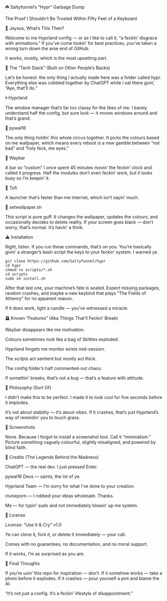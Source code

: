 ☘️ Saltyfunnel’s “Hypr” Garbage Dump

The Proof I Shouldn’t Be Trusted Within Fifty Feet of a Keyboard

💬 Jaysus, What’s This Then?

Welcome to me Hyprland config — or as I like to call it, “a feckin’ disgrace with animations.”
If you’ve come lookin’ for best practices, you’ve taken a wrong turn down the arse end of GitHub.

It works, mostly, which is the most upsetting part.

🧱 The “Tech Stack” (Built on Other People’s Backs)

Let’s be honest: the only thing I actually made here was a folder called hypr.
Everything else was cobbled together by ChatGPT while I sat there goin’, “Aye, that’ll do.”

🌀 Hyprland

The window manager that’s far too classy for the likes of me.
I barely understand half the config, but sure look — it moves windows around and that’s grand.

🎨 pywal16

The only thing holdin’ this whole circus together.
It picks the colours based on me wallpaper, which means every reboot is a new gamble between “not bad” and “holy feck, me eyes.”

🧱 Waybar

A bar so “custom” I once spent 45 minutes movin’ the feckin’ clock and called it progress.
Half the modules don’t even feckin’ work, but it looks busy so I’m keepin’ it.

🚀 Tofi

A launcher that’s faster than me internet, which isn’t sayin’ much.

🧠 setwallpaper.sh

This script is pure guff.
It changes the wallpaper, updates the colours, and occasionally decides to delete reality.
If your screen goes black — don’t worry, that’s normal. It’s havin’ a think.

⚠️ Installation 

Right, listen. If you run these commands, that’s on you.
You’re basically givin’ a stranger’s bash script the keys to your feckin’ system.
I warned ye.


    git clone https://github.com/Saltyfunnel/hypr
    cd hypr
    chmod +x scripts/*.sh
    cd scripts
    sudo sh install.sh

After that last one, your machine’s fate is sealed.
Expect missing packages, random crashes, and maybe a new keybind that plays “The Fields of Athenry” for no apparent reason.

If it does work, light a candle — you’ve witnessed a miracle.

🪦 Known “Features” (Aka Things That’ll Feckin’ Break)

Waybar disappears like me motivation.

Colours sometimes look like a bag of Skittles exploded.

Hyprland forgets me monitor exists mid-session.

The scripts act sentient but mostly act thick.

The config folder’s half commented-out chaos.

If somethin’ breaks, that’s not a bug — that’s a feature with attitude.

🧠 Philosophy (Sort Of)

I didn’t make this to be perfect.
I made it to look cool for five seconds before it implodes.

It’s not about stability — it’s about vibes.
If it crashes, that’s just Hyprland’s way of remindin’ you to touch grass.

📸 Screenshots

None. Because I forgot to install a screenshot tool.
Call it “minimalism.”
Picture something vaguely colourful, slightly misaligned, and powered by blind faith.

🙏 Credits (The Legends Behind the Madness)

ChatGPT — the real dev. I just pressed Enter.

pywal16 Devs — saints, the lot of ye.

Hyprland Team — I’m sorry for what I’ve done to your creation.

r/unixporn — I robbed your ideas wholesale. Thanks.

Me — for typin’ sudo and not immediately blowin’ up me system.

📜 License

License: “Use It & Cry” v1.0

Ye can clone it, fork it, or delete it immediately — your call.

Comes with no guarantees, no documentation, and no moral support.

If it works, I’m as surprised as you are.

💬 Final Thoughts

If you’re usin’ this repo for inspiration — don’t.
If it somehow works — take a photo before it explodes.
If it crashes — pour yourself a pint and blame the AI.

“It’s not just a config. It’s a feckin’ lifestyle of disappointment.”
